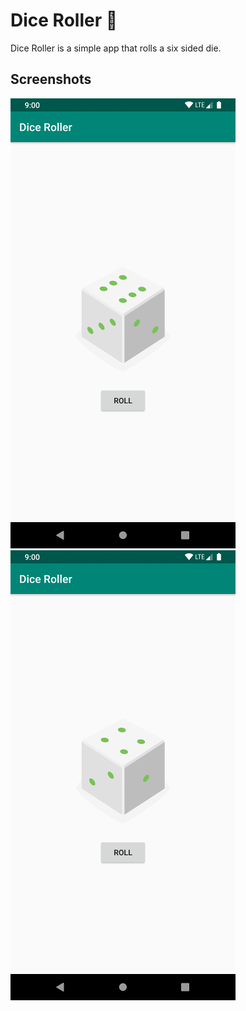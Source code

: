 # Dice Roller 🎲
Dice Roller is a simple app that rolls a six sided die.

## Screenshots

![Screenshot1](screenshots/screen0.png) ![Screenshot1](screenshots/screen1.png)

